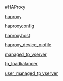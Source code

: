 #HAProxy

[haproxy](../haproxy/haproxy.md)
[haproxyconfig](../haproxy/haproxyconfig.md)
[haproxyhost](../haproxy/haproxyhost.md)
[haproxy_device_profile](../haproxy/haproxy_device_profile.md)
[managed_tp_vserver](../haproxy/managed_tp_vserver.md)
[tp_loadbalancer](../haproxy/tp_loadbalancer.md)
[user_managed_tp_vserver](../haproxy/user_managed_tp_vserver.md)



